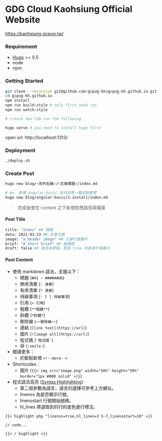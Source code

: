 # GDG Cloud Kaohsiung Official Website
https://kaohsiung.gcpug.tw/

### Requirement
- [Hugo](https://gohugo.io/getting-started/installing/) >= 0.5
- node
- npm

### Getting Started

```bash
git clone --recursive git@github.com:gcpug-kh/gcpug-kh.github.io.git
cd gcpug-kh.github.io
npm install
npm run build:style # only first need run
npm run watch:style

# create new tab run the following

hugo serve # you need to install hugo first
```

open url: http://localhost:1313/

### Deployment

```bash
./deploy.sh
```

### Create Post

```bash
hugo new blog/<系列名稱>/<文章標題>/index.md

# ex. 新增 angular-basic 系列的第一篇安裝教學
hugo new blog/angular-basic/1-install/index.md
```

> 完成後會在 content 之下新增對應路徑與檔案

#### Post Title

```bash
title: "Index" ## 標題
date: 2021-03-23 ## 文章日期
image: "a header image" ## 文章代表圖片
brief: "A short brief" ## 副標題
draft: false ## 是否為草稿，若為 true 列表將不會顯示
```

#### Post Content

* 使用 markdown 語法，支援以下：
    * 標題 (`#H1 ~ ######H6`)
    * 無序清單 (`- 清單`)
    * 有序清單 (`* 清單`)
    * 待辦事項 (`- [ ] 待辦事項`)
    * 引用 (`> 引用`)
    * 粗體 (`**粗體**`)
    * 斜體 (`*斜體*`)
    * 刪除線 (`~~刪除線~~`)
    * 連結 (`[link text](https://url)`)
    * 圖片 (`![image alt](https://url)`)
    * 程式碼 (`` `程式碼` ``)
    * :smile: (`:smile:`)
* 閱讀更多：
    * 於斷點新增 `<!--more-->`
* Shortcodes：
    * 圖片 (`{{< img src="image.png" width="50%" height="50%" border="1px #000 solid" >}}`)
* 程式語法高亮 ([Syntax Highlighting](https://gohugo.io/content-management/syntax-highlighting/))
    * 第二個參數為語言，語言的選擇可參考上方網址。
    * linenos 為是否顯示行號。
    * linenostart 行號開始號碼。
    * hl_lines 將選取到的行的底色進行標注。

```
{{< highlight php "linenos=true,hl_lines=3 5-7,linenostart=10" >}}

// code...

{{< / highlight >}}
```
